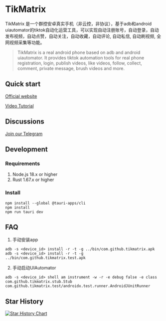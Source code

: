# TikMatrix

TikMatrix 是一个群控安卓真实手机（非云控，非协议），基于adb和android uiautomator的tiktok自动化运营工具，可以实现自动注册账号，自动登录，自动发布视频，自动点赞，自动关注，自动收藏，自动评论, 自动私信, 自动刷视频, 全网视频采集等功能。
> TikMatrix is a real android phone based on adb and android uiautomator. It provides tiktok automation tools for real phone registration, login, publish videos, like videos, follow, collect, comment, private message, brush videos and more.

## Quick start

[Official website](https://www.tikmatrix.com)

[Video Tutorial](https://www.youtube.com/@tikmatrix)

## Discussions

[Join our Telegram](https://t.me/+iGhozoBfAbI5YmE1)

## Development

### Requirements

1. Node.js 18.x or higher
2. Rust 1.67.x or higher

### Install

```shell
npm install --global @tauri-apps/cli
npm install
npm run tauri dev
```

## FAQ

1. 手动安装app

```shell
adb -s <device_id> install -r -t -g ../bin/com.github.tikmatrix.apk
adb -s <device_id> install -r -t -g ../bin/com.github.tikmatrix.test.apk
```

2. 手动启动UIAutomator

```shell
adb -s <device_id> shell am instrument -w -r -e debug false -e class com.github.tikmatrix.stub.Stub com.github.tikmatrix.test/androidx.test.runner.AndroidJUnitRunner
```

## Star History

[![Star History Chart](https://api.star-history.com/svg?repos=tikmatrix/tiktok-matrix&type=Date)](https://star-history.com/#tikmatrix/tiktok-matrix&Date)

